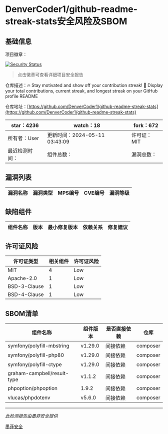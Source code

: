 # DenverCoder1/github-readme-streak-stats安全风险及SBOM

## 基础信息

项目徽章：

[![Security Status](https://www.murphysec.com/platform3/v31/badge/1792991402930765824.svg)](https://www.murphysec.com/console/report/1702025533281927168/1792991402930765824)

> 点击徽章可查看详细项目安全报告

仓库描述：🔥 Stay motivated and show off your contribution streak! 🌟 Display your total contributions, current streak, and longest streak on your GitHub profile README

仓库地址：[https://github.com/DenverCoder1/github-readme-streak-stats](https://github.com/DenverCoder1/github-readme-streak-stats)

| star：4236 | watch：18 | fork：672 |
| ----------- | -------------- | ------------ |
| 所有者：User | 更新时间：2024-05-11 03:43:09 | 许可证：MIT |
| 最近检测时间： | 组件总数： | 漏洞总数： |




## 漏洞列表

| 漏洞名称 | 漏洞类型 | MPS编号 | CVE编号 | 漏洞等级 |
| ------- | ------ | ------- | ------ | ----- |





## 缺陷组件

| 组件名称 | 版本 | 最小修复版本 | 依赖关系 | 修复建议 |
| -------- | ---- | ------------ | -------- | -------- |





## 许可证风险

| 许可证类型 | 相关组件 | 许可证风险 |
| ---------- | -------- | ---------- |
|MIT|4|Low|
|Apache-2.0|1|Low|
|BSD-3-Clause|1|Low|
|BSD-4-Clause|1|Low|




## SBOM清单

| 组件名称 | 组件版本 | 是否直接依赖 | 仓库 |
| -------- | -------- | ------------ | ---- |
|symfony/polyfill-mbstring|v1.29.0|间接依赖|composer|
|symfony/polyfill-php80|v1.29.0|间接依赖|composer|
|symfony/polyfill-ctype|v1.29.0|间接依赖|composer|
|graham-campbell/result-type|v1.1.2|间接依赖|composer|
|phpoption/phpoption|1.9.2|间接依赖|composer|
|vlucas/phpdotenv|v5.6.0|间接依赖|composer|


------

*此检测报告由墨菲安全提供*

[墨菲安全](www.murphysec.com)
